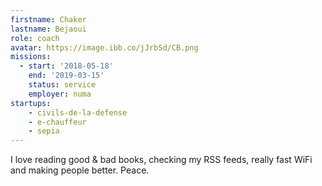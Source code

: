 ```yaml
---
firstname: Chaker
lastname: Bejaoui
role: coach
avatar: https://image.ibb.co/jJrbSd/CB.png
missions:
  - start: '2018-05-18'
    end: '2019-03-15'
    status: service
    employer: numa
startups:
    - civils-de-la-defense
    - e-chauffeur
    - sepia
---
```


I love reading good & bad books, checking my RSS feeds, really fast WiFi and making people better. Peace.
